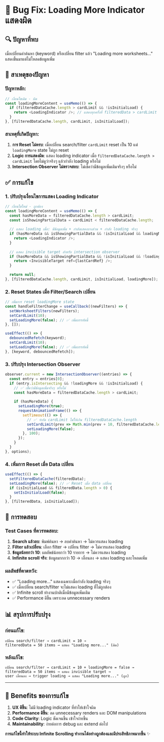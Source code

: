 # 🐛 Bug Fix: Loading More Indicator แสดงผิด

## 🔍 **ปัญหาที่พบ**

เมื่อเปลี่ยนคำค้นหา (keyword) หรือเปลี่ยน filter แล้ว "Loading more worksheets..." แสดงขึ้นมาแต่ไม่โหลดข้อมูลเพิ่ม

## 🎯 **สาเหตุของปัญหา**

### ปัญหาหลัก:
```javascript
// เงื่อนไขเดิม - ผิด
const loadingMoreContent = useMemo(() => {
  if (filteredDataCache.length > cardLimit && !isInitialLoad) {
    return <LoadingIndicator />; // แสดงทุกครั้งที่ filteredData > cardLimit
  }
}, [filteredDataCache.length, cardLimit, isInitialLoad]);
```

### สาเหตุที่เกิดปัญหา:
1. **การ Reset ไม่ครบ**: เมื่อเปลี่ยน search/filter `cardLimit` reset เป็น 10 แต่ `loadingMore` state ไม่ถูก reset
2. **Logic การแสดงผิด**: แสดง loading indicator เมื่อ `filteredDataCache.length > cardLimit` โดยไม่ดูว่าจริงๆ แล้วกำลัง loading หรือไม่
3. **Intersection Observer ไม่ตรวจสอบ**: ไม่เช็คว่ามีข้อมูลเพิ่มเติมจริงๆ หรือไม่

## ✅ **การแก้ไข**

### 1. **ปรับปรุงเงื่อนไขการแสดง Loading Indicator**
```javascript
// เงื่อนไขใหม่ - ถูกต้อง
const loadingMoreContent = useMemo(() => {
  const hasMoreData = filteredDataCache.length > cardLimit;
  const isShowingPartialData = cardLimit < filteredDataCache.length;
  
  // แสดง loading เมื่อ: มีข้อมูลเพิ่ม + กำลังแสดงบางส่วน + กำลัง loading จริงๆ
  if (hasMoreData && isShowingPartialData && !isInitialLoad && loadingMore) {
    return <LoadingIndicator />;
  }
  
  // แสดง invisible target สำหรับ intersection observer
  if (hasMoreData && isShowingPartialData && !isInitialLoad && !loadingMore) {
    return <InvisibleTarget ref={lastCardRef} />;
  }
  
  return null;
}, [filteredDataCache.length, cardLimit, isInitialLoad, loadingMore]);
```

### 2. **Reset States เมื่อ Filter/Search เปลี่ยน**
```javascript
// เพิ่มการ reset loadingMore state
const handleFilterChange = useCallback((newFilters) => {
  setWorksheetFilters(newFilters);
  setCardLimit(10);
  setLoadingMore(false); // ✅ เพิ่มบรรทัดนี้
}, []);

useEffect(() => {
  debouncedRefetch(keyword);
  setCardLimit(10);
  setLoadingMore(false); // ✅ เพิ่มบรรทัดนี้
}, [keyword, debouncedRefetch]);
```

### 3. **ปรับปรุง Intersection Observer**
```javascript
observer.current = new IntersectionObserver((entries) => {
  const entry = entries[0];
  if (entry.isIntersecting && !loadingMore && !isInitialLoad) {
    // ✅ เช็คว่ามีข้อมูลเพิ่มจริงๆ หรือไม่
    const hasMoreData = filteredDataCache.length > cardLimit;
    
    if (hasMoreData) {
      setLoadingMore(true);
      requestAnimationFrame(() => {
        setTimeout(() => {
          // ✅ จำกัด cardLimit ไม่ให้เกิน filteredDataCache.length
          setCardLimit(prev => Math.min(prev + 10, filteredDataCache.length));
          setLoadingMore(false);
        }, 100);
      });
    }
  }
}, options);
```

### 4. **เพิ่มการ Reset เมื่อ Data เปลี่ยน**
```javascript
useEffect(() => {
  setFilteredDataCache(filteredData);
  setLoadingMore(false); // ✅ Reset เมื่อ data เปลี่ยน
  if (isInitialLoad && filteredData.length > 0) {
    setIsInitialLoad(false);
  }
}, [filteredData, isInitialLoad]);
```

## 🧪 **การทดสอบ**

### Test Cases ที่ควรทดสอบ:
1. **Search แล้วลบ**: พิมพ์ค้นหา → ลบคำค้นหา → ไม่ควรแสดง loading
2. **Filter แล้วเปลี่ยน**: เลือก filter → เปลี่ยน filter → ไม่ควรแสดง loading
3. **ข้อมูลน้อยกว่า 10**: ผลลัพธ์น้อยกว่า 10 รายการ → ไม่ควรแสดง loading
4. **Infinite scroll จริง**: ข้อมูลมากกว่า 10 → เลื่อนลง → แสดง loading และโหลดเพิ่ม

### ผลลัพธ์ที่คาดหวัง:
- ✅ "Loading more..." แสดงเฉพาะเมื่อกำลัง loading จริงๆ
- ✅ เมื่อเปลี่ยน search/filter จะไม่แสดง loading ที่ไม่ถูกต้อง
- ✅ Infinite scroll ทำงานปกติเมื่อมีข้อมูลเพิ่มเติม
- ✅ Performance ดีขึ้น เพราะลด unnecessary renders

## 📊 **สรุปการปรับปรุง**

### ก่อนแก้ไข:
```
เปลี่ยน search/filter → cardLimit = 10 → 
filteredData = 50 items → แสดง "Loading more..." (ผิด)
```

### หลังแก้ไข:
```
เปลี่ยน search/filter → cardLimit = 10 + loadingMore = false → 
filteredData = 50 items → แสดง invisible target → 
user เลื่อนลง → trigger loading → แสดง "Loading more..." (ถูก)
```

---

## 🎯 **Benefits ของการแก้ไข**

1. **UX ดีขึ้น**: ไม่มี loading indicator ที่ทำให้เข้าใจผิด
2. **Performance ดีขึ้น**: ลด unnecessary renders และ DOM manipulations  
3. **Code Clarity**: Logic ชัดเจนขึ้น เข้าใจง่ายขึ้น
4. **Maintainability**: ง่ายต่อการ debug และ extend ต่อไป

**การแก้ไขนี้ทำให้ระบบ Infinite Scrolling ทำงานได้อย่างถูกต้องและมีประสิทธิภาพมากขึ้น** ✨
